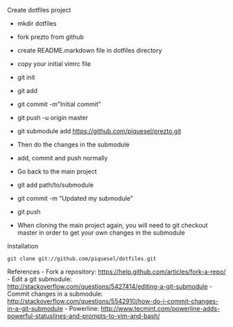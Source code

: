 Create dotfiles project

   - mkdir dotfiles
   - fork prezto from github
   - create README.markdown file in dotfiles directory
   - copy your initial vimrc file
   - git init
   - git add
   - git commit -m"Initial commit"
   - git push -u origin master
   - git submodule add https://github.com/piquesel/prezto.git
 
   - Then do the changes in the submodule
   - add, commit and push normally

   - Go back to the main project
   - git add path/to/submodule
   - git commit -m "Updated my submodule"
   - git push

   - When cloning the main project again, you will need to
     git checkout master in order to get your own changes in the submodule
 
Installation

    git clone git://github.com/piquesel/dotfiles.git

References
    - Fork a repository: https://help.github.com/articles/fork-a-repo/
    - Edit a git submodule:
      http://stackoverflow.com/questions/5427414/editing-a-git-submodule
    - Commit changes in a submodule:
      http://stackoverflow.com/questions/5542910/how-do-i-commit-changes-in-a-git-submodule
    - Powerline:
      http://www.tecmint.com/powerline-adds-powerful-statuslines-and-prompts-to-vim-and-bash/
